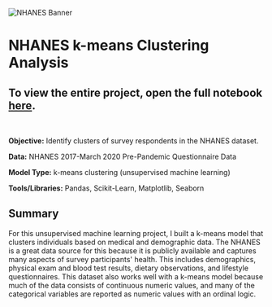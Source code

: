 ![NHANES Banner](https://github.com/user-attachments/assets/1a3a6e9c-8183-4290-b7d1-c653e8cf5d21)

# NHANES k-means Clustering Analysis

## To view the entire project, open the full notebook [here](https://github.com/tyler-dardis/NHANES-kmeans-Clustering/blob/main/NHANES_k_means_Clustering.ipynb).
<br>

**Objective:** Identify clusters of survey respondents in the NHANES dataset.

**Data:** NHANES 2017-March 2020 Pre-Pandemic Questionnaire Data

**Model Type:** k-means clustering (unsupervised machine learning)

**Tools/Libraries:** Pandas, Scikit-Learn, Matplotlib, Seaborn
<br>

## Summary

For this unsupervised machine learning project, I built a k-means model that clusters individuals based on medical and demographic data. The NHANES is a great data source for this because it is publicly available and captures many aspects of survey participants' health. This includes demographics, physical exam and blood test results, dietary observations, and lifestyle questionnaires. This dataset also works well with a k-means model because much of the data consists of continuous numeric values, and many of the categorical variables are reported as numeric values with an ordinal logic.
